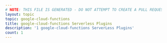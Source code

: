 ```yaml
---
# NOTE: THIS FILE IS GENERATED - DO NOT ATTEMPT TO CREATE A PULL REQUEST TO UPDATE THE DATA. 
layout: topic
topic: google-cloud-functions
title: google-cloud-functions Serverless Plugins
description: '1 google-cloud-functions ServerLess Plugins'
count: 1
---
```

